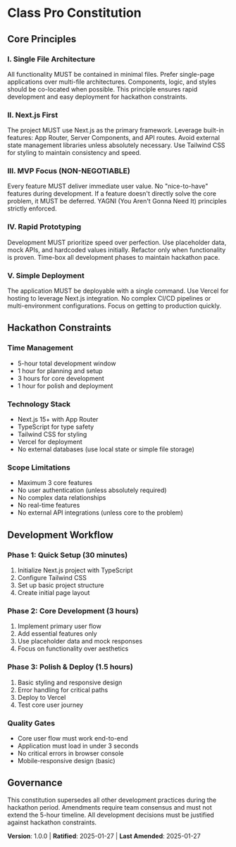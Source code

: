 <!--
Sync Impact Report:
Version change: 0.0.0 → 1.0.0
Modified principles: N/A (new constitution)
Added sections: Hackathon Constraints, Development Workflow
Removed sections: N/A
Templates requiring updates: 
✅ plan-template.md (updated constitution check)
✅ spec-template.md (simplified requirements)
✅ tasks-template.md (hackathon-optimized task flow)
Follow-up TODOs: None
-->

# Class Pro Constitution

## Core Principles

### I. Single File Architecture
All functionality MUST be contained in minimal files. Prefer single-page applications over multi-file architectures. Components, logic, and styles should be co-located when possible. This principle ensures rapid development and easy deployment for hackathon constraints.

### II. Next.js First
The project MUST use Next.js as the primary framework. Leverage built-in features: App Router, Server Components, and API routes. Avoid external state management libraries unless absolutely necessary. Use Tailwind CSS for styling to maintain consistency and speed.

### III. MVP Focus (NON-NEGOTIABLE)
Every feature MUST deliver immediate user value. No "nice-to-have" features during development. If a feature doesn't directly solve the core problem, it MUST be deferred. YAGNI (You Aren't Gonna Need It) principles strictly enforced.

### IV. Rapid Prototyping
Development MUST prioritize speed over perfection. Use placeholder data, mock APIs, and hardcoded values initially. Refactor only when functionality is proven. Time-box all development phases to maintain hackathon pace.

### V. Simple Deployment
The application MUST be deployable with a single command. Use Vercel for hosting to leverage Next.js integration. No complex CI/CD pipelines or multi-environment configurations. Focus on getting to production quickly.

## Hackathon Constraints

### Time Management
- 5-hour total development window
- 1 hour for planning and setup
- 3 hours for core development
- 1 hour for polish and deployment

### Technology Stack
- Next.js 15+ with App Router
- TypeScript for type safety
- Tailwind CSS for styling
- Vercel for deployment
- No external databases (use local state or simple file storage)

### Scope Limitations
- Maximum 3 core features
- No user authentication (unless absolutely required)
- No complex data relationships
- No real-time features
- No external API integrations (unless core to the problem)

## Development Workflow

### Phase 1: Quick Setup (30 minutes)
1. Initialize Next.js project with TypeScript
2. Configure Tailwind CSS
3. Set up basic project structure
4. Create initial page layout

### Phase 2: Core Development (3 hours)
1. Implement primary user flow
2. Add essential features only
3. Use placeholder data and mock responses
4. Focus on functionality over aesthetics

### Phase 3: Polish & Deploy (1.5 hours)
1. Basic styling and responsive design
2. Error handling for critical paths
3. Deploy to Vercel
4. Test core user journey

### Quality Gates
- Core user flow must work end-to-end
- Application must load in under 3 seconds
- No critical errors in browser console
- Mobile-responsive design (basic)

## Governance

This constitution supersedes all other development practices during the hackathon period. Amendments require team consensus and must not extend the 5-hour timeline. All development decisions must be justified against hackathon constraints.

**Version**: 1.0.0 | **Ratified**: 2025-01-27 | **Last Amended**: 2025-01-27